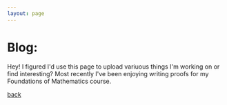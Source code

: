 ```yaml
---
layout: page
---
```

# Blog:
Hey! I figured I'd use this page to upload variuous things I'm working on or find interesting? Most recently I've been enjoying writing proofs for my Foundations of Mathematics course.

[back](./)
